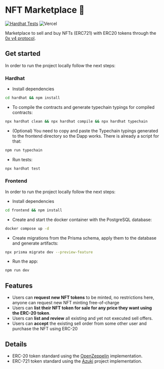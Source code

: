 # NFT Marketplace 🛒

[![Hardhat Tests](https://github.com/miguelleonmarti/nft-marketplace-task/actions/workflows/hardhat_tests.yml/badge.svg)](https://github.com/miguelleonmarti/nft-marketplace-task/actions/workflows/hardhat_tests.yml) ![Vercel](https://therealsujitk-vercel-badge.vercel.app/?app=nft-marketplace-0x-brown)

Marketplace to sell and buy NFTs (ERC721) with ERC20 tokens through the [0x v4 protocol].

## Get started

In order to run the project locally follow the next steps:

### Hardhat

- Install dependencies

```sh
cd hardhat && npm install
```

- To compile the contracts and generate typechain typings for compiled contracts:

```sh
npx hardhat clean && npx hardhat compile && npx hardhat typechain
```

- (Optional) You need to copy and paste the Typechain typings generated to the frontend directory so the Dapp works. There is already a script for that:

```sh
npm run typechain
```

- Run tests:

```sh
npx hardhat test
```

### Frontend

In order to run the project locally follow the next steps:

- Install dependencies

```sh
cd frontend && npm install
```

- Create and start the docker container with the PostgreSQL database:

```sh
docker compose up -d
```

- Create migrations from the Prisma schema, apply them to the database and generate artifacts:

```sh
npx prisma migrate dev --preview-feature
```

- Run the app:

```sh
npm run dev
```

## Features

- Users can **request new NFT tokens** to be minted, no restrictions here, anyone can request new NFT minting free-of-charge
- Users can **list their NFT token for sale for any price they want using the ERC-20 token**.
- Users can **list and review** all existing and yet not executed sell offers.
- Users can **accept** the existing sell order from some other user and purchase the NFT using ERC-20

## Details

- ERC-20 token standard using the [OpenZeppelin] implementation.
- ERC-721 token standard using the [Azuki] project implementation.

[0x v4 protocol]: https://docs.0x.org/nft-support/docs/introduction
[azuki]: https://github.com/chiru-labs/ERC721A
[openzeppelin]: https://docs.openzeppelin.com/contracts/4.x/erc20

